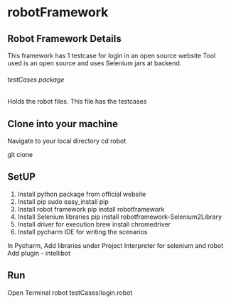 # robotFramework

## Robot Framework Details 
This framework has 1 testcase for login in an open source website
Tool used is an open source and uses Selenium jars at backend.


###### testCases package
Holds the robot files. This file has the testcases

## Clone into your machine 

Navigate to your local directory
cd robot

git clone 

## SetUP

1. Install python package from official website
2. Install pip
sudo easy_install pip
3. Install robot framework
pip install robotframework
4. Install Selenium libraries
pip install robotframework-Selenium2Library
5. Install driver for execution
brew install chromedriver
6. Install pycharm IDE for writing the scenarios


In Pycharm,
Add libraries under Project Interpreter for selenium and robot
Add plugin - intellibot  


## Run 
Open Terminal
robot testCases/login.robot
